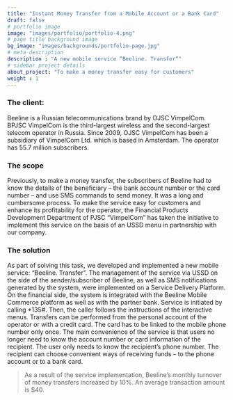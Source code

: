 ```yaml
---
title: "Instant Money Transfer from a Mobile Account or a Bank Card"
draft: false
# portfolio image
image: "images/portfolio/portfolio-4.png"
# page title background image
bg_image: "images/backgrounds/portfolio-page.jpg"
# meta description
description : "A new mobile service “Beeline. Transfer“"
# sidebar project details
about_project: "To make a money transfer easy for customers"
weight : 1
---
```


### The client:

Beeline is a Russian telecommunications brand by OJSC VimpelCom. BPJSC VimpelCom is the third-largest wireless and the second-largest telecom operator in Russia. Since 2009, OJSC VimpelCom has been a subsidiary of VimpelCom Ltd. which is based in Amsterdam. The operator has 55.7 million subscribers.

### The scope

Previously, to make a money transfer, the subscribers of Beeline had to know the details of the beneficiary – the bank account number or the card number – and use SMS commands to send money. It was a long and cumbersome process. To make the service easy for customers and enhance its profitability for the operator, the Financial Products Development Department of PJSC “VimpelCom” has taken the initiative to implement this service on the basis of an USSD menu in partnership with our company.

### The solution

As part of solving this task, we developed and implemented a new mobile service: “Beeline. Transfer”. The management of the service via USSD on the side of the sender/subscriber of Beeline, as well as SMS notifications generated by the system, were implemented on a Service Delivery Platform. On the financial side, the system is integrated with the Beeline Mobile Commerce platform as well as with the partner bank.
Service is initiated by calling *135#. Then, the caller follows the instructions of the interactive menus. Transfers can be performed from the personal account of the operator or with a credit card. The card has to be linked to the mobile phone number only once. The main convenience of the service is that users no longer need to know the account number or card information of the recipient. The user only needs to know the recipient’s phone number. The recipient can choose convenient ways of receiving funds – to the phone account or to a bank card.
> As a result of the service implementation, Beeline’s monthly turnover of money transfers increased by 10%. An average transaction amount is $40.